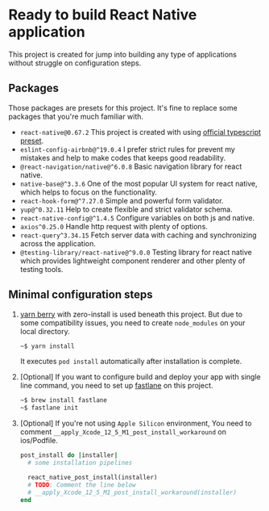 # Ready to build React Native application

This project is created for jump into building any type of applications without struggle on configuration steps.

## Packages

Those packages are presets for this project. It's fine to replace some packages that you're much familiar with.

- `react-native@0.67.2` This project is created with using [official typescript preset](https://github.com/react-native-community/react-native-template-typescript).
- `eslint-config-airbnb@^19.0.4` I prefer strict rules for prevent my mistakes and help to make codes that keeps good readability.
- `@react-navigation/native@^6.0.8` Basic navigation library for react native.
- `native-base@^3.3.6` One of the most popular UI system for react native, which helps to focus on the functionality.
- `react-hook-form@^7.27.0` Simple and powerful form validator.
- `yup@^0.32.11` Help to create flexible and strict validator schema.
- `react-native-config@^1.4.5` Configure variables on both js and native.
- `axios^0.25.0` Handle http request with plenty of options.
- `react-query^3.34.15` Fetch server data with caching and synchronizing across the application.
- `@testing-library/react-native@^9.0.0` Testing library for react native which provides lightweight component renderer and other plenty of testing tools.

## Minimal configuration steps

1. [yarn berry](https://github.com/yarnpkg/berry) with zero-install is used beneath this project. But due to some compatibility issues, you need to create `node_modules` on your local directory.

   ```bash
   ~$ yarn install
   ```

   It executes `pod install` automatically after installation is complete.

2. [Optional] If you want to configure build and deploy your app with single line command, you need to set up [fastlane](https://docs.fastlane.tools/) on this project.

   ```bash
   ~$ brew install fastlane
   ~$ fastlane init
   ```

3. [Optional] If you're not using `Apple Silicon` environment, You need to comment `__apply_Xcode_12_5_M1_post_install_workaround` on ios/Podfile.

   ```ruby
   post_install do |installer|
     # some installation pipelines

     react_native_post_install(installer)
     # TODO: Comment the line below
     # __apply_Xcode_12_5_M1_post_install_workaround(installer)
   end
   ```
